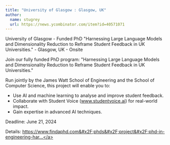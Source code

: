```yaml
---
title: "University of Glasgow : Glasgow, UK"
author:
  name: stugrey
  url: https://news.ycombinator.com/item?id=40571071
---
```

University of Glasgow - Funded PhD &quot;Harnessing Large Language Models and Dimensionality Reduction to Reframe Student Feedback in UK Universities.&quot; - Glasgow, UK - Onsite

Join our fully funded PhD program: &quot;Harnessing Large Language Models and Dimensionality Reduction to Reframe Student Feedback in UK Universities.&quot;

Run jointly by the James Watt School of Engineering and the School of Computer Science, this project will enable you to:

- Use AI and machine learning to analyse and improve student feedback.
- Collaborate with Student Voice (www.studentvoice.ai) for real-world impact.
- Gain expertise in advanced AI techniques.

Deadline: June 21, 2024

Details: <a href="https:&#x2F;&#x2F;www.findaphd.com&#x2F;phds&#x2F;project&#x2F;phd-in-engineering-harnessing-large-language-models-and-dimensionality-reduction-to-reframe-student-feedback-in-uk-universities&#x2F;?p172430" rel="nofollow">https:&#x2F;&#x2F;www.findaphd.com&#x2F;phds&#x2F;project&#x2F;phd-in-engineering-har...</a>
